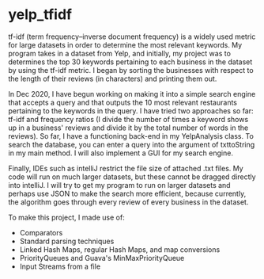 # yelp_tfidf
tf-idf (term frequency–inverse document frequency) is a widely used metric for large datasets in order to determine the most relevant keywords. 
My program takes in a dataset from Yelp, and initially, my project was to determines the top 30 keywords pertaining to each business in the dataset by using the tf-idf metric. I began by sorting the businesses with respect to the length of their reviews (in characters) and printing them out. 

In Dec 2020, I have begun working on making it into a simple search engine that accepts a query and that outputs the 10 most relevant restaurants pertaining to the keywords in the query. I have tried two approaches so far: tf-idf and frequency ratios (I divide the number of times a keyword shows up in a business' reviews and divide it by the total number of words in the reviews). So far, I have a functioning back-end in my YelpAnalysis class. To search the database, you can enter a query into the argument of txttoString in my main method. I will also implement a GUI for my search engine.

Finally, IDEs such as intelliJ restrict the file size of attached .txt files. My code will run on much larger datasets, but these cannot be dragged directly into intelliJ. I will try to get my program to run on larger datasets and perhaps use JSON to make the search more efficient, because currently, the algorithm goes through every review of every business in the dataset.

To make this project, I made use of:

- Comparators
- Standard parsing techniques
- Linked Hash Maps, regular Hash Maps, and map conversions
- PriorityQueues and Guava's MinMaxPriorityQueue
- Input Streams from a file

